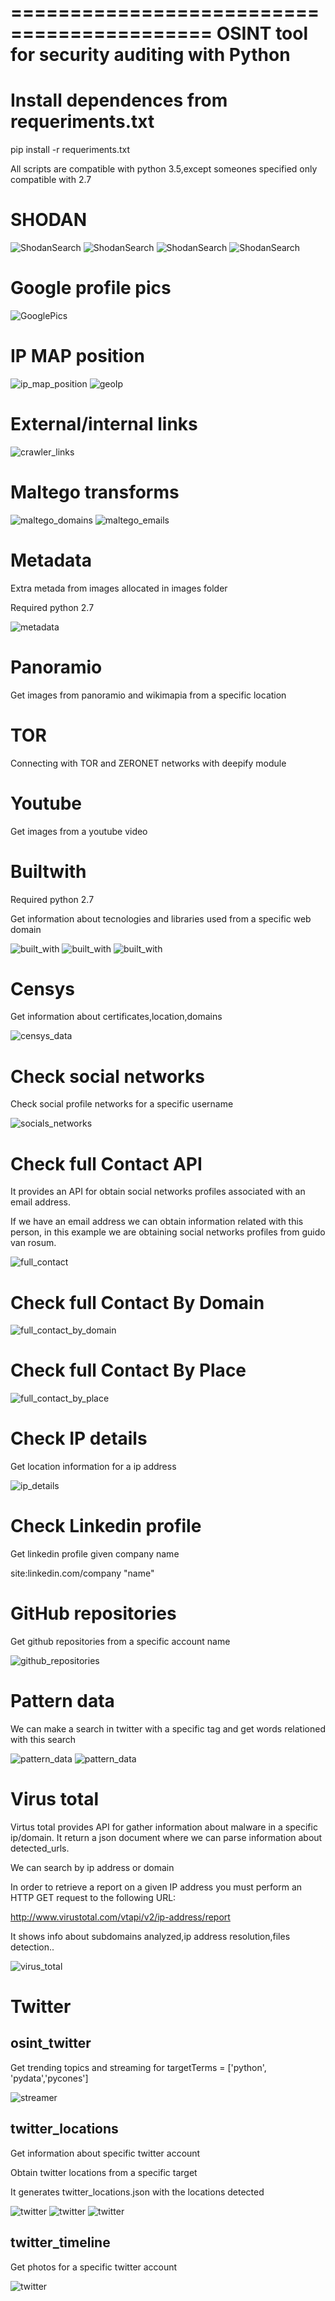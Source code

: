===========================================
OSINT tool for security auditing with Python
===========================================


Install dependences from requeriments.txt
================================
pip install -r requeriments.txt


All scripts are compatible with python 3.5,except someones specified only compatible with 2.7

SHODAN
================================
<img src="https://github.com/jmortega/osint_tools_security_auditing/blob/master/images/shodanSearch.png" alt="ShodanSearch"/>

<img src="https://github.com/jmortega/osint_tools_security_auditing/blob/master/images/shodanSearch1.png" alt="ShodanSearch"/>

<img src="https://github.com/jmortega/osint_tools_security_auditing/blob/master/images/shodanSearch2.png" alt="ShodanSearch"/>

<img src="https://github.com/jmortega/osint_tools_security_auditing/blob/master/images/shodanSearch3.png" alt="ShodanSearch"/>

Google profile pics
================================
<img src="https://github.com/jmortega/osint_tools_security_auditing/blob/master/images/googlePics.png" alt="GooglePics"/>


IP MAP position
================================
<img src="https://github.com/jmortega/osint_tools_security_auditing/blob/master/images/ip_map_position.png" alt="ip_map_position"/>

<img src="https://github.com/jmortega/osint_tools_security_auditing/blob/master/images/geoIp.png" alt="geoIp"/>


External/internal links
================================
<img src="https://github.com/jmortega/osint_tools_security_auditing/blob/master/images/crawler_links.png" alt="crawler_links"/>


Maltego transforms
================================
<img src="https://github.com/jmortega/osint_tools_security_auditing/blob/master/images/maltego_domains.png" alt="maltego_domains"/>

<img src="https://github.com/jmortega/osint_tools_security_auditing/blob/master/images/maltego_emails.png" alt="maltego_emails"/>


Metadata
================================
Extra metada from images allocated in images folder

Required python 2.7

<img src="https://github.com/jmortega/osint_tools_security_auditing/blob/master/images/metadata.png" alt="metadata"/>


Panoramio
================================
Get images from panoramio and wikimapia from a specific location


TOR
================================
Connecting with TOR and ZERONET networks with deepify module


Youtube
================================
Get images from a youtube video


Builtwith
================================
Required python 2.7

Get information about tecnologies and libraries used from a specific web domain

<img src="https://github.com/jmortega/osint_tools_security_auditing/blob/master/images/built_with.png" alt="built_with"/>

<img src="https://github.com/jmortega/osint_tools_security_auditing/blob/master/images/built_with3.png" alt="built_with"/>

<img src="https://github.com/jmortega/osint_tools_security_auditing/blob/master/images/built_with2.png" alt="built_with"/>


Censys
================================
Get information about certificates,location,domains

<img src="https://github.com/jmortega/osint_tools_security_auditing/blob/master/images/censys.png" alt="censys_data"/>


Check social networks
================================
Check social profile networks for a specific username

<img src="https://github.com/jmortega/osint_tools_security_auditing/blob/master/images/social_networks.png" alt="socials_networks"/>


Check full Contact API
================================
It provides an API for obtain social networks profiles associated with an email address.

If we have an email address we can obtain information related with this person,
in this example we are obtaining social networks profiles from guido van rosum.

<img src="https://github.com/jmortega/osint_tools_security_auditing/blob/master/images/full_contact.png" alt="full_contact"/>

Check full Contact By Domain
================================

<img src="https://github.com/jmortega/osint_tools_security_auditing/blob/master/images/full_contact_by_domain.png" alt="full_contact_by_domain"/>


Check full Contact By Place
================================

<img src="https://github.com/jmortega/osint_tools_security_auditing/blob/master/images/full_contact_by_place.png" alt="full_contact_by_place"/>


Check IP details
================================
Get location information for a ip address

<img src="https://github.com/jmortega/osint_tools_security_auditing/blob/master/images/ip_details.png" alt="ip_details"/>


Check Linkedin profile
================================
Get linkedin profile given company name

site:linkedin.com/company "name"


GitHub repositories
================================
Get github repositories from a specific account name

<img src="https://github.com/jmortega/osint_tools_security_auditing/blob/master/images/github_repositories.png" alt="github_repositories"/>


Pattern data
================================
We can make a search in twitter with a specific tag and get words relationed with this search

<img src="https://github.com/jmortega/osint_tools_security_auditing/blob/master/images/pattern_data1.png" alt="pattern_data"/>

<img src="https://github.com/jmortega/osint_tools_security_auditing/blob/master/images/pattern_data2.png" alt="pattern_data"/>


Virus total
================================
Virtus total provides API for gather information about malware
in a specific ip/domain. It return a json document 
where we can parse information about detected_urls.

We can search by ip address or domain

In order to retrieve a report on a given IP address
you must perform an HTTP GET request to the following URL:

http://www.virustotal.com/vtapi/v2/ip-address/report

It shows info about subdomains analyzed,ip address resolution,files detection..

<img src="https://github.com/jmortega/osint_tools_security_auditing/blob/master/images/virus_total.png" alt="virus_total"/>


Twitter
================================
osint_twitter
--------------------
Get trending topics and streaming for targetTerms = ['python', 'pydata','pycones']

<img src="https://github.com/jmortega/osint_tools_security_auditing/blob/master/images/streamer.png" alt="streamer"/>

twitter_locations
-----------------------
Get information about specific twitter account

Obtain twitter locations from a specific target

It generates twitter_locations.json with the locations detected


<img src="https://github.com/jmortega/osint_tools_security_auditing/blob/master/images/twitter.png" alt="twitter"/>

<img src="https://github.com/jmortega/osint_tools_security_auditing/blob/master/images/twitter2.png" alt="twitter"/>

<img src="https://github.com/jmortega/osint_tools_security_auditing/blob/master/images/twitter3.png" alt="twitter"/>

twitter_timeline
---------------------
Get photos for a specific twitter account

<img src="https://github.com/jmortega/osint_tools_security_auditing/blob/master/images/twitter4.png" alt="twitter"/>
